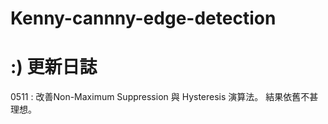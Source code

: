 # Kenny-cannny-edge-detection
:)
更新日誌
=================================================================================================

0511 : 
    改善Non-Maximum Suppression 與 Hysteresis 演算法。
    結果依舊不甚理想。

